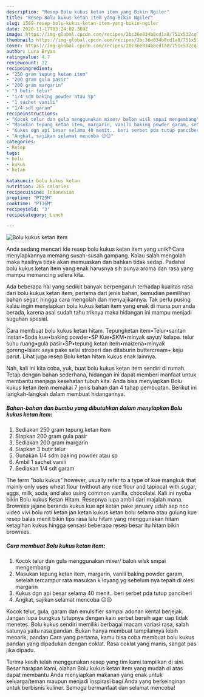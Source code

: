 ```yaml
---
description: "Resep Bolu kukus ketan item yang Bikin Ngiler"
title: "Resep Bolu kukus ketan item yang Bikin Ngiler"
slug: 1569-resep-bolu-kukus-ketan-item-yang-bikin-ngiler
date: 2020-11-17T03:24:02.369Z
image: https://img-global.cpcdn.com/recipes/2bc36e834b8cd1a8/751x532cq70/bolu-kukus-ketan-item-foto-resep-utama.jpg
thumbnail: https://img-global.cpcdn.com/recipes/2bc36e834b8cd1a8/751x532cq70/bolu-kukus-ketan-item-foto-resep-utama.jpg
cover: https://img-global.cpcdn.com/recipes/2bc36e834b8cd1a8/751x532cq70/bolu-kukus-ketan-item-foto-resep-utama.jpg
author: Lura Bryan
ratingvalue: 4.7
reviewcount: 12
recipeingredient:
- "250 gram tepung ketan item"
- "200 gram gula pasir"
- "200 gram margarin"
- "3 butir telur"
- "1/4 sdm baking powder atau sp"
- "1 sachet vanili"
- "1/4 sdt garam"
recipeinstructions:
- "Kocok telur dan gula menggunakan mixer/ balon wisk smpai mengembang"
- "Masukan tepung ketan item, margarin, vanili baking powder garam, setelah tercampur rata masukan k loyang yg sebelum nya tepah di olesi margarin"
- "Kukus dgn api besar selama 40 menit.. beri serbet pda tutup panciberi"
- "Angkat, sajikan selamat mencoba 😉😉"
categories:
- Resep
tags:
- bolu
- kukus
- ketan

katakunci: bolu kukus ketan 
nutrition: 285 calories
recipecuisine: Indonesian
preptime: "PT25M"
cooktime: "PT36M"
recipeyield: "3"
recipecategory: Lunch

---
```



![Bolu kukus ketan item](https://img-global.cpcdn.com/recipes/2bc36e834b8cd1a8/751x532cq70/bolu-kukus-ketan-item-foto-resep-utama.jpg)

Anda sedang mencari ide resep bolu kukus ketan item yang unik? Cara menyiapkannya memang susah-susah gampang. Kalau salah mengolah maka hasilnya tidak akan memuaskan dan bahkan tidak sedap. Padahal bolu kukus ketan item yang enak harusnya sih punya aroma dan rasa yang mampu memancing selera kita.

Ada beberapa hal yang sedikit banyak berpengaruh terhadap kualitas rasa dari bolu kukus ketan item, pertama dari jenis bahan, kemudian pemilihan bahan segar, hingga cara mengolah dan menyajikannya. Tak perlu pusing kalau ingin menyiapkan bolu kukus ketan item yang enak di mana pun anda berada, karena asal sudah tahu triknya maka hidangan ini mampu menjadi suguhan spesial.

Cara membuat bolu kukus ketan hitam. Tepungketan item•Telur•santan instan•Soda kue•baking powder•SP Kue•SKM•minyak sayur/ kelapa. telur suhu ruang•gula pasir•SP•tepung ketan item•maizena•minyak goreng•Isian: saya pake selai stroberi dan ditaburin buttercream+ keju parut. Lihat juga resep Bolu ketan hitam kukus enak lainnya.


Nah, kali ini kita coba, yuk, buat bolu kukus ketan item sendiri di rumah. Tetap dengan bahan sederhana, hidangan ini dapat memberi manfaat untuk membantu menjaga kesehatan tubuh kita. Anda bisa menyiapkan Bolu kukus ketan item memakai 7 jenis bahan dan 4 tahap pembuatan. Berikut ini langkah-langkah dalam membuat hidangannya.

<!--inarticleads1-->

##### Bahan-bahan dan bumbu yang dibutuhkan dalam menyiapkan Bolu kukus ketan item:

1. Sediakan 250 gram tepung ketan item
1. Siapkan 200 gram gula pasir
1. Sediakan 200 gram margarin
1. Siapkan 3 butir telur
1. Gunakan 1/4 sdm baking powder atau sp
1. Ambil 1 sachet vanili
1. Sediakan 1/4 sdt garam


The term &#34;bolu kukus&#34; however, usually refer to a type of kue mangkuk that mainly only uses wheat flour (without any rice flour and tapioca) with sugar, eggs, milk, soda, and also using common vanilla, chocolate. Kali ini nyoba bikin Bolu kukus Ketan Hitam. Resepnya lupa ambil dari majalah mana. Brownies jajane beranda kukus kue api ketan pake january udah sep ncc video vivi bolu roti ketan jan ketan kukus ketan bolu selama atau gulung kue resep balas menit bikin tips rasa lalu hitam yang menggunakan hitam ketagihan kukus hingga sensasi beberapa resep besar itu hitam bikin brownies. 

<!--inarticleads2-->

##### Cara membuat Bolu kukus ketan item:

1. Kocok telur dan gula menggunakan mixer/ balon wisk smpai mengembang
1. Masukan tepung ketan item, margarin, vanili baking powder garam, setelah tercampur rata masukan k loyang yg sebelum nya tepah di olesi margarin
1. Kukus dgn api besar selama 40 menit.. beri serbet pda tutup panciberi
1. Angkat, sajikan selamat mencoba 😉😉


Kocok telur, gula, garam dan emulsifier sampai adonan kental berjejak. Jangan lupa bungkus tutupnya dengan kain serbet bersih agar uap tidak menetes. Bolu kukus sendiri memiliki berbagai macam variasi rasa, salah satunya yaitu rasa pandan. Bukan hanya membuat tampilannya lebih menarik, pandan Cara yang pertama, kamu bisa coba membuat bolu kukus pandan yang dipadukan dengan coklat. Rasa coklat yang manis, sangat pas jika dipadu. 

Terima kasih telah menggunakan resep yang tim kami tampilkan di sini. Besar harapan kami, olahan Bolu kukus ketan item yang mudah di atas dapat membantu Anda menyiapkan makanan yang enak untuk keluarga/teman maupun menjadi inspirasi bagi Anda yang berkeinginan untuk berbisnis kuliner. Semoga bermanfaat dan selamat mencoba!
